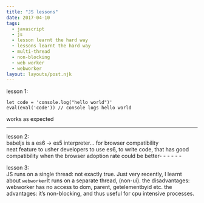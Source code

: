 ```yaml
---
title: "JS lessons"
date: 2017-04-10
tags:
  - javascript
  - js
  - lesson learnt the hard way
  - lessons learnt the hard way
  - multi-thread
  - non-blocking
  - web worker
  - webworker
layout: layouts/post.njk
---
```

lesson 1:

    let code = 'console.log("hello world")'
    eval(eval('code')) // console logs hello world
    

works as expected

* * *

lesson 2:  
babeljs is a es6 -> es5 interpreter… for browser compatibility  
neat feature to usher developers to use es6, to write code, that has good compatibility when the browser adoption rate could be better- - - - - -

lesson 3:  
JS runs on a single thread: not exactly true. Just very recently, I learnt about `webworker`It runs on a separate thread, (non-ui). the disadvantages: webworker has no access to dom, parent, getelementbyid etc. the advantages: it’s non-blocking, and thus useful for cpu intensive processes.
